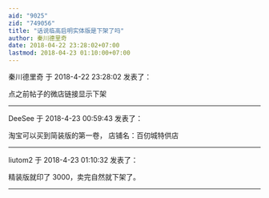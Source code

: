 ```yaml
---
aid: "9025"
zid: "749056"
title: "话说临高启明实体版是下架了吗"
author: 秦川德里奇
date: 2018-04-22 23:28:02+07:00
lastmod: 2018-04-23 01:10:00+07:00
---
```


秦川德里奇 于 2018-4-22 23:28:02 发表了：

点之前帖子的微店链接显示下架

---

DeeSee 于 2018-4-23 00:59:43 发表了：

淘宝可以买到简装版的第一卷， 店铺名：百仞城特供店

---

liutom2 于 2018-4-23 01:10:32 发表了：

精装版就印了 3000，卖完自然就下架了。

---
